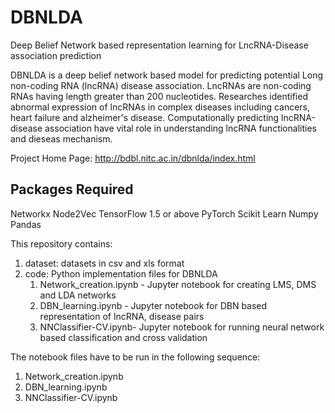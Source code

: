 # DBNLDA
Deep Belief Network based representation learning for LncRNA-Disease association prediction

DBNLDA is a deep belief network based model for predicting potential Long non-coding RNA (lncRNA) disease association. LncRNAs are non-coding RNAs having length greater than 200 nucleotides. Researches identified abnormal expression of lncRNAs in complex diseases including cancers, heart failure and alzheimer's disease. Computationally predicting lncRNA-disease association have vital role in understanding lncRNA functionalities and dieseas mechanism. 

Project Home Page: http://bdbl.nitc.ac.in/dbnlda/index.html

## Packages Required
Networkx
Node2Vec
TensorFlow 1.5 or above
PyTorch
Scikit Learn
Numpy
Pandas

This repository contains:
1. dataset: datasets in csv and xls format
2. code: Python implementation files for DBNLDA
      1. Network_creation.ipynb - Jupyter notebook for creating LMS, DMS and LDA networks
      1. DBN_learning.ipynb - Jupyter notebook for DBN based representation of lncRNA, disease pairs
      1. NNClassifier-CV.ipynb- Jupyter notebook for running neural network based classification and cross validation

The notebook files have to be run in the following sequence:
1. Network_creation.ipynb
2. DBN_learning.ipynb
3. NNClassifier-CV.ipynb
